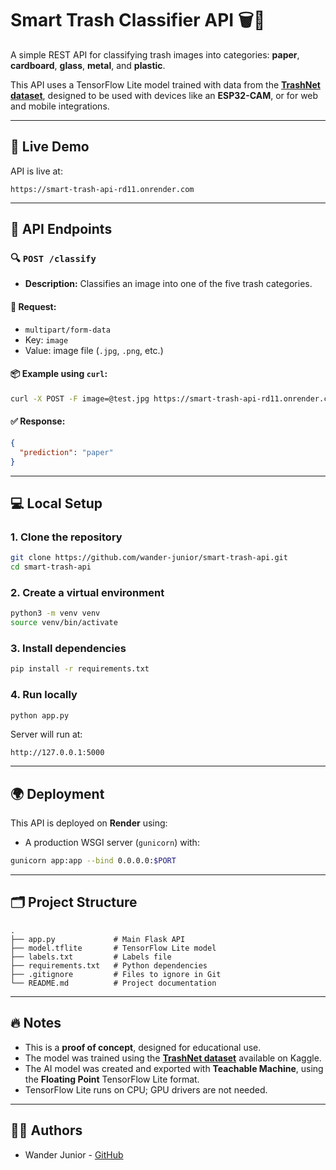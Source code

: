 
# Smart Trash Classifier API 🗑️🤖

A simple REST API for classifying trash images into categories: **paper**, **cardboard**, **glass**, **metal**, and **plastic**.

This API uses a TensorFlow Lite model trained with data from the **[TrashNet dataset](https://www.kaggle.com/datasets/garythung/trashnet)**, designed to be used with devices like an **ESP32-CAM**, or for web and mobile integrations.

---

## 🚀 Live Demo

API is live at:

```
https://smart-trash-api-rd11.onrender.com
```

---

## 🧠 API Endpoints

### 🔍 `POST /classify`

- **Description:** Classifies an image into one of the five trash categories.

#### 🔧 Request:
- `multipart/form-data`
- Key: `image`
- Value: image file (`.jpg`, `.png`, etc.)

#### 📦 Example using `curl`:

```bash
curl -X POST -F image=@test.jpg https://smart-trash-api-rd11.onrender.com/classify
```

#### ✅ Response:

```json
{
  "prediction": "paper"
}
```

---

## 💻 Local Setup

### 1. Clone the repository

```bash
git clone https://github.com/wander-junior/smart-trash-api.git
cd smart-trash-api
```

### 2. Create a virtual environment

```bash
python3 -m venv venv
source venv/bin/activate
```

### 3. Install dependencies

```bash
pip install -r requirements.txt
```

### 4. Run locally

```bash
python app.py
```

Server will run at:

```
http://127.0.0.1:5000
```

---

## 🌍 Deployment

This API is deployed on **Render** using:

- A production WSGI server (`gunicorn`) with:

```bash
gunicorn app:app --bind 0.0.0.0:$PORT
```

---

## 🗂️ Project Structure

```
.
├── app.py             # Main Flask API
├── model.tflite       # TensorFlow Lite model
├── labels.txt         # Labels file
├── requirements.txt   # Python dependencies
├── .gitignore         # Files to ignore in Git
└── README.md          # Project documentation
```

---

## 🔥 Notes

- This is a **proof of concept**, designed for educational use.
- The model was trained using the **[TrashNet dataset](https://www.kaggle.com/datasets/garythung/trashnet)** available on Kaggle.
- The AI model was created and exported with **Teachable Machine**, using the **Floating Point** TensorFlow Lite format.
- TensorFlow Lite runs on CPU; GPU drivers are not needed.

---

## 👨‍💻 Authors

- Wander Junior - [GitHub](https://github.com/wander-junior)
